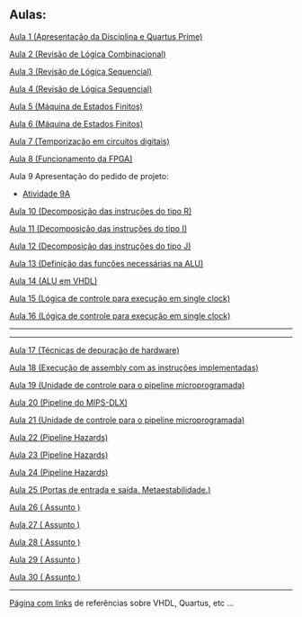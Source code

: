 ## Aulas:

[Aula 1 (Apresentação da Disciplina e Quartus Prime)](./Aula-1.html)

[Aula 2 (Revisão de Lógica Combinacional)](./Aula-2.html)

[Aula 3 (Revisão de Lógica Sequencial)](./Aula-3.html)

[Aula 4 (Revisão de Lógica Sequencial)](./Aula-4.html)

[Aula 5 (Máquina de Estados Finitos)](./Aula-5.html)

[Aula 6 (Máquina de Estados Finitos)](./Aula-6.html)

[Aula 7 (Temporização em circuitos digitais)](./Aula-7.html)

[Aula 8 (Funcionamento da FPGA)](./Aula-8.html)

Aula 9 Apresentação do pedido de projeto:

-   [Atividade 9A](./Aula-9A.html)

[Aula 10 (Decomposição das instruções do tipo R)](./Aula-10.html)

[Aula 11 (Decomposição das instruções do tipo I)](./Aula-12.html)

[Aula 12 (Decomposição das instruções do tipo J)](./Aula-12.html)

[Aula 13 (Definição das funções necessárias na ALU)](./Aula-13.html)

[Aula 14 (ALU em VHDL)](./Aula-14.html)

[Aula 15 (Lógica de controle para execução em single clock)](./Aula-15.html)

[Aula 16 (Lógica de controle para execução em single clock)](./Aula-16.html)

***
***

[Aula 17 (Técnicas de depuração de hardware)](./Aula-17.html)

[Aula 18 (Execução de assembly com as instruções implementadas)](./Aula-18.html)

[Aula 19 (Unidade de controle para o pipeline microprogramada)](./Aula-19.html)

[Aula 20 (Pipeline do MIPS-DLX)](./Aula-20.html)

[Aula 21 (Unidade de controle para o pipeline microprogramada)](./Aula-21.html)

[Aula 22 (Pipeline Hazards)](./Aula-22.html)

[Aula 23 (Pipeline Hazards)](./Aula-23.html)

[Aula 24 (Pipeline Hazards)](./Aula-24.html)

[Aula 25 (Portas de entrada e saída. Metaestabilidade.)](./Aula-25.html)

[Aula 26 ( Assunto )](./Aula-26.html)

[Aula 27 ( Assunto )](./Aula-27.html)

[Aula 28 ( Assunto )](./Aula-28.html)

[Aula 29 ( Assunto )](./Aula-29.html)

[Aula 30 ( Assunto )](./Aula-30.html)



***

[Página com links](./linksUteis.html) de referências sobre VHDL, Quartus, etc ...


<!---
######### (inicio dos links) ##########
#######################################
########### Links Internos ############
--->
<!---
[placaDE2-115]:  ./_layoutDE2_115

[novoProjeto]: ./_criarProjetoQuartus

[maqEstados]: ./_maquinaEstados

[linksUteis]: ./Links-Úteis
--->
